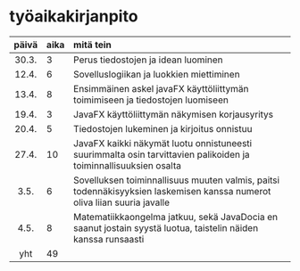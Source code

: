# työaikakirjanpito

| päivä | aika | mitä tein  |
| :----:|:-----| :-----|
| 30.3. | 3    | Perus tiedostojen ja idean luominen |
| 12.4. | 6    | Sovelluslogiikan ja luokkien miettiminen |
| 13.4. | 8    | Ensimmäinen askel javaFX käyttöliittymän toimimiseen ja tiedostojen luomiseen |
| 19.4. | 3    | JavaFX käyttöliittymän näkymisen korjausyritys |
| 20.4. | 5    | Tiedostojen lukeminen ja kirjoitus onnistuu |
| 27.4. | 10   | JavaFX kaikki näkymät luotu onnistuneesti suurimmalta osin tarvittavien palikoiden ja toiminnallisuuksien osalta |
| 3.5.  | 6    | Sovelluksen toiminnallisuus muuten valmis, paitsi todennäkisyyksien laskemisen kanssa numerot oliva liian suuria javalle |
| 4.5.  | 8    | Matematiikkaongelma jatkuu, sekä JavaDocia en saanut jostain syystä luotua, taistelin näiden kanssa runsaasti |
| yht   | 49   | | 
